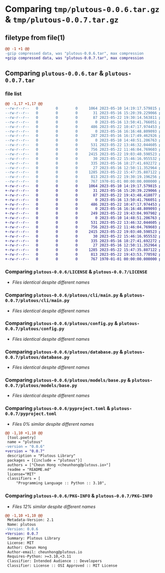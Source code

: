 # Comparing `tmp/plutous-0.0.6.tar.gz` & `tmp/plutous-0.0.7.tar.gz`

## filetype from file(1)

```diff
@@ -1 +1 @@
-gzip compressed data, was "plutous-0.0.6.tar", max compression
+gzip compressed data, was "plutous-0.0.7.tar", max compression
```

## Comparing `plutous-0.0.6.tar` & `plutous-0.0.7.tar`

### file list

```diff
@@ -1,17 +1,17 @@
--rw-r--r--   0        0        0     1064 2023-05-10 14:19:17.579815 plutous-0.0.6/LICENSE
--rw-r--r--   0        0        0       31 2023-05-16 15:20:39.229066 plutous-0.0.6/README.md
--rw-r--r--   0        0        0       87 2023-05-22 19:30:14.563811 plutous-0.0.6/plutous/__init__.py
--rw-r--r--   0        0        0        0 2023-05-16 13:50:41.766051 plutous-0.0.6/plutous/app/__init__.py
--rw-r--r--   0        0        0      486 2023-05-22 10:47:17.974453 plutous-0.0.6/plutous/app/main.py
--rw-r--r--   0        0        0        0 2023-05-16 16:16:48.809093 plutous-0.0.6/plutous/app/utils/__init__.py
--rw-r--r--   0        0        0      287 2023-05-16 16:17:49.462926 plutous-0.0.6/plutous/app/utils/session.py
--rw-r--r--   0        0        0        0 2023-05-10 14:48:51.206763 plutous-0.0.6/plutous/cli/__init__.py
--rw-r--r--   0        0        0      531 2023-05-22 13:46:32.044605 plutous-0.0.6/plutous/cli/main.py
--rw-r--r--   0        0        0      756 2023-05-22 11:46:04.769603 plutous-0.0.6/plutous/config.py
--rw-r--r--   0        0        0     2415 2023-05-22 19:03:40.598523 plutous-0.0.6/plutous/database.py
--rw-r--r--   0        0        0       30 2023-05-22 15:46:16.955532 plutous-0.0.6/plutous/enums/__init__.py
--rw-r--r--   0        0        0      335 2023-05-16 18:27:41.692272 plutous-0.0.6/plutous/enums/exchange.py
--rw-r--r--   0        0        0       27 2023-05-16 12:50:11.352964 plutous-0.0.6/plutous/models/__init__.py
--rw-r--r--   0        0        0     1285 2023-05-22 15:47:35.887122 plutous-0.0.6/plutous/models/base.py
--rw-r--r--   0        0        0      813 2023-05-22 19:30:19.196256 plutous-0.0.6/pyproject.toml
--rw-r--r--   0        0        0      767 1970-01-01 00:00:00.000000 plutous-0.0.6/PKG-INFO
+-rw-r--r--   0        0        0     1064 2023-05-10 14:19:17.579815 plutous-0.0.7/LICENSE
+-rw-r--r--   0        0        0       31 2023-05-16 15:20:39.229066 plutous-0.0.7/README.md
+-rw-r--r--   0        0        0       87 2023-05-22 19:43:48.418077 plutous-0.0.7/plutous/__init__.py
+-rw-r--r--   0        0        0        0 2023-05-16 13:50:41.766051 plutous-0.0.7/plutous/app/__init__.py
+-rw-r--r--   0        0        0      486 2023-05-22 10:47:17.974453 plutous-0.0.7/plutous/app/main.py
+-rw-r--r--   0        0        0        0 2023-05-16 16:16:48.809093 plutous-0.0.7/plutous/app/utils/__init__.py
+-rw-r--r--   0        0        0      249 2023-05-22 19:43:04.997902 plutous-0.0.7/plutous/app/utils/session.py
+-rw-r--r--   0        0        0        0 2023-05-10 14:48:51.206763 plutous-0.0.7/plutous/cli/__init__.py
+-rw-r--r--   0        0        0      531 2023-05-22 13:46:32.044605 plutous-0.0.7/plutous/cli/main.py
+-rw-r--r--   0        0        0      756 2023-05-22 11:46:04.769603 plutous-0.0.7/plutous/config.py
+-rw-r--r--   0        0        0     2415 2023-05-22 19:03:40.598523 plutous-0.0.7/plutous/database.py
+-rw-r--r--   0        0        0       30 2023-05-22 15:46:16.955532 plutous-0.0.7/plutous/enums/__init__.py
+-rw-r--r--   0        0        0      335 2023-05-16 18:27:41.692272 plutous-0.0.7/plutous/enums/exchange.py
+-rw-r--r--   0        0        0       27 2023-05-16 12:50:11.352964 plutous-0.0.7/plutous/models/__init__.py
+-rw-r--r--   0        0        0     1285 2023-05-22 15:47:35.887122 plutous-0.0.7/plutous/models/base.py
+-rw-r--r--   0        0        0      813 2023-05-22 19:43:53.770592 plutous-0.0.7/pyproject.toml
+-rw-r--r--   0        0        0      767 1970-01-01 00:00:00.000000 plutous-0.0.7/PKG-INFO
```

### Comparing `plutous-0.0.6/LICENSE` & `plutous-0.0.7/LICENSE`

 * *Files identical despite different names*

### Comparing `plutous-0.0.6/plutous/cli/main.py` & `plutous-0.0.7/plutous/cli/main.py`

 * *Files identical despite different names*

### Comparing `plutous-0.0.6/plutous/config.py` & `plutous-0.0.7/plutous/config.py`

 * *Files identical despite different names*

### Comparing `plutous-0.0.6/plutous/database.py` & `plutous-0.0.7/plutous/database.py`

 * *Files identical despite different names*

### Comparing `plutous-0.0.6/plutous/models/base.py` & `plutous-0.0.7/plutous/models/base.py`

 * *Files identical despite different names*

### Comparing `plutous-0.0.6/pyproject.toml` & `plutous-0.0.7/pyproject.toml`

 * *Files 0% similar despite different names*

```diff
@@ -1,10 +1,10 @@
 [tool.poetry]
 name = "plutous"
-version = "0.0.6"
+version = "0.0.7"
 description = "Plutous Library"
 packages = [{include = "plutous"}]
 authors = ["Cheun Hong <cheunhong@plutous.io>"]
 readme = "README.md"
 license="MIT"
 classifiers = [
     "Programming Language :: Python :: 3.10",
```

### Comparing `plutous-0.0.6/PKG-INFO` & `plutous-0.0.7/PKG-INFO`

 * *Files 12% similar despite different names*

```diff
@@ -1,10 +1,10 @@
 Metadata-Version: 2.1
 Name: plutous
-Version: 0.0.6
+Version: 0.0.7
 Summary: Plutous Library
 License: MIT
 Author: Cheun Hong
 Author-email: cheunhong@plutous.io
 Requires-Python: >=3.10,<3.11
 Classifier: Intended Audience :: Developers
 Classifier: License :: OSI Approved :: MIT License
```

